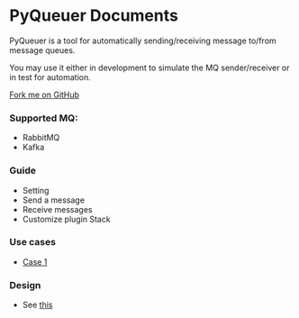 # PyQueuer Documents

PyQueuer is a tool for automatically sending/receiving message to/from message queues.

You may use it either in development to simulate the MQ sender/receiver or in test for automation.

[Fork me on GitHub](https://github.com/samuelchen/pyqueuer)

### Supported MQ:

* RabbitMQ
* Kafka


### Guide

* Setting
* Send a message
* Receive messages
* Customize plugin Stack


### Use cases

* [Case 1](docs/case1.md)


### Design

* See [this](design.md)
